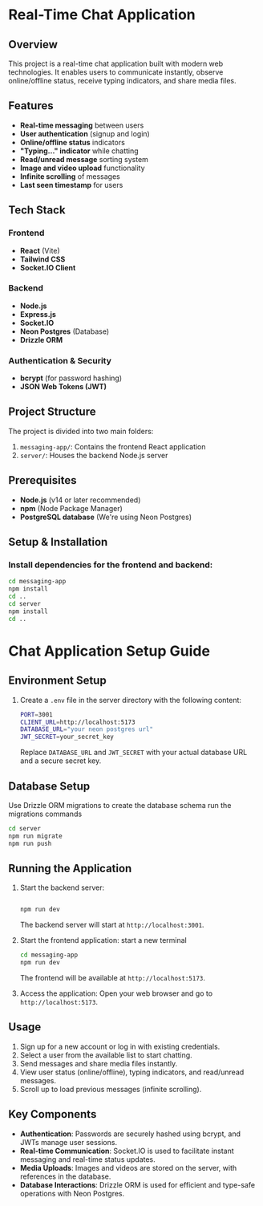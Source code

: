 # Real-Time Chat Application

## Overview

This project is a real-time chat application built with modern web technologies. It enables users to communicate instantly, observe online/offline status, receive typing indicators, and share media files.

## Features

- **Real-time messaging** between users
- **User authentication** (signup and login)
- **Online/offline status** indicators
- **"Typing..." indicator** while chatting
- **Read/unread message** sorting system
- **Image and video upload** functionality
- **Infinite scrolling** of messages
- **Last seen timestamp** for users

## Tech Stack

### Frontend

- **React** (Vite)
- **Tailwind CSS**
- **Socket.IO Client**

### Backend

- **Node.js**
- **Express.js**
- **Socket.IO**
- **Neon Postgres** (Database)
- **Drizzle ORM**

### Authentication & Security

- **bcrypt** (for password hashing)
- **JSON Web Tokens (JWT)**

## Project Structure

The project is divided into two main folders:

1. `messaging-app/`: Contains the frontend React application
2. `server/`: Houses the backend Node.js server

## Prerequisites

- **Node.js** (v14 or later recommended)
- **npm** (Node Package Manager)
- **PostgreSQL database** (We're using Neon Postgres)

## Setup & Installation

### Install dependencies for the frontend and backend:

```bash
cd messaging-app
npm install
cd ..
cd server
npm install
cd ..
```
# Chat Application Setup Guide

## Environment Setup

1. Create a `.env` file in the server directory with the following content:

   ```bash
   PORT=3001
   CLIENT_URL=http://localhost:5173
   DATABASE_URL="your neon postgres url"
   JWT_SECRET=your_secret_key
   ```

   Replace `DATABASE_URL` and `JWT_SECRET` with your actual database URL and a secure secret key.

## Database Setup



Use Drizzle ORM migrations to create the database schema 
run the migrations commands 
```bash
cd server
npm run migrate
npm run push
```



## Running the Application

1. Start the backend server:

   ```bash
   
   npm run dev
   
   ```

   The backend server will start at `http://localhost:3001`.

2. Start the frontend application:
   start a new terminal 

   ```bash
   cd messaging-app
   npm run dev
   ```

   The frontend will be available at `http://localhost:5173`.

4. Access the application:
   Open your web browser and go to `http://localhost:5173`.

## Usage

1. Sign up for a new account or log in with existing credentials.
2. Select a user from the available list to start chatting.
3. Send messages and share media files instantly.
4. View user status (online/offline), typing indicators, and read/unread messages.
5. Scroll up to load previous messages (infinite scrolling).

## Key Components

- **Authentication**: Passwords are securely hashed using bcrypt, and JWTs manage user sessions.
- **Real-time Communication**: Socket.IO is used to facilitate instant messaging and real-time status updates.
- **Media Uploads**: Images and videos are stored on the server, with references in the database.
- **Database Interactions**: Drizzle ORM is used for efficient and type-safe operations with Neon Postgres.


